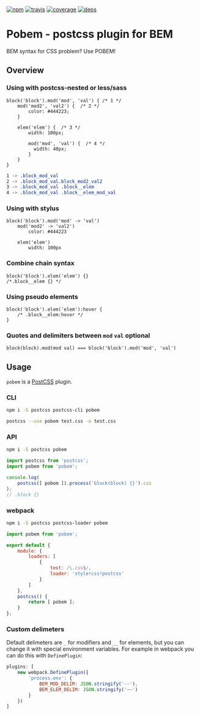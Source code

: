 [![npm](https://img.shields.io/npm/v/pobem.svg?style=flat-square)](https://www.npmjs.com/package/pobem)
[![travis](http://img.shields.io/travis/rebem/css.svg?style=flat-square)](https://travis-ci.org/belozyorcev/pobem)
[![coverage](https://img.shields.io/codecov/c/github/belozyorcev/pobem.svg?style=flat-square)](https://codecov.io/github/belozyorcev/pobem)
[![deps](https://img.shields.io/gemnasium/belozyorcev/pobem.svg?style=flat-square)](https://gemnasium.com/belozyorcev/pobem)

# Pobem - postcss plugin for BEM

BEM syntax for CSS problem? Use POBEM!

## Overview

### Using with postcss-nested or less/sass

```less
block('block').mod('mod', 'val') { /* 1 */
    mod('mod2', 'val2') {  /* 2 */
        color: #444223;
    }

    elem('elem') {  /* 3 */
        width: 100px;

        mod('mod', 'val') {  /* 4 */
          width: 40px;
        }
    }
}
```
```css
1 -> .block_mod_val
2 -> .block_mod_val.block_mod2_val2
3 -> .block_mod_val .block__elem
4 -> .block_mod_val .block__elem_mod_val
```

### Using with stylus

```stylus
block('block').mod('mod' -> 'val')
    mod('mod2' -> 'val2')
        color: #444223

    elem('elem')
        width: 100px
```

### Combine chain syntax

```less
block('block').elem('elem') {}
/*.block__elem {} */
```

### Using pseudo elements

```less
block('block').elem('elem'):hover {
    /* .block__elem:hover */
}
```

### Quotes and delimiters between `mod` `val` optional

`block(block).mod(mod val) === block('block').mod('mod', 'val')`

## Usage

`pobem` is a [PostCSS](https://github.com/postcss/postcss) plugin.

### CLI

```sh
npm i -S postcss postcss-cli pobem
```

```sh
postcss --use pobem test.css -o test.css
```

### API

```sh
npm i -S postcss pobem
```

```js
import postcss from 'postcss';
import pobem from 'pobem';

console.log(
    postcss([ pobem ]).process('block(block) {}').css
);
// .block {}
```

### webpack

```sh
npm i -S postcss postcss-loader pobem
```

```js
import pobem from 'pobem';

export default {
    module: {
        loaders: [
            {
                test: /\.css$/,
                loader: 'style!css!postcss'
            }
        ]
    },
    postcss() {
        return [ pobem ];
    }
};
```

### Custom delimeters

Default delimeters are `_` for modifiers and `__` for elements, but you can change it with special environment variables. For example in webpack you can do this with `DefinePlugin`:


```js
plugins: [
    new webpack.DefinePlugin({
        'process.env': {
            BEM_MOD_DELIM: JSON.stringify('--'),
            BEM_ELEM_DELIM: JSON.stringify('~~')
        }
    })
]
```
